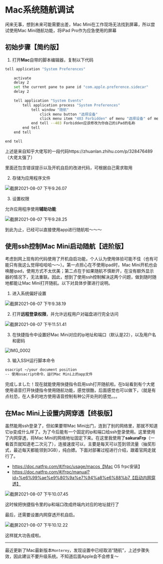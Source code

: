 # Mac系统随航调试

闲来无事，想到未来可能需要出差，Mac Mini在工作现场无法找到屏幕，所以尝试使用Mac Mini随航功能，将iPad Pro作为应急使用的屏幕

## 初始步骤【简约版】

1. 打开**Mac**自带的脚本编辑器，复制以下代码

```bash
tell application "System Preferences"
	
	activate
	delay 2
	set the current pane to pane id "com.apple.preference.sidecar"
	delay 2
	
	tell application "System Events"
		tell application process "System Preferences"
			tell window "随航"
				click menu button "选择设备"
				click menu item "403 Forbidden" of menu "选择设备" of menu button "选择设备" of window "随航" of application process "System Preferences" of application "System Events"
			end tell --403 Forbidden应该修改为你自己的iPad的名称
		end tell
	end tell
	
end tell
```

上述是来自知乎大佬写的一段代码https://zhuanlan.zhihu.com/p/328476489（大佬太强了）

里面还包含错误提示以及开机自启的改进代码，可根据自己需求取用

2. 存储为应用程序文件

![截屏2021-08-07 下午9.26.07](https://cdn.jsdelivr.net/gh/SCUTCS-WWB/pic-bed@master//settings/MacMini随航脚本.png)

3. 设置权限

允许应用程序使用**辅助功能**

![截屏2021-08-07 下午9.28.25](https://cdn.jsdelivr.net/gh/SCUTCS-WWB/pic-bed@master//settings/MacMini随航程序权限.png)

到此为止，已经可以直接使用app进行随航啦～～～

## 使用ssh控制Mac Mini启动随航【进阶版】

考虑到网上现有的代码使用了开机自启功能，个人认为使用体验可能不佳（也有可能只有我这么觉得哈哈哈～～）。第一点担心在不使用ipad时，Mac Mini开机也会唤醒ipad，使用方式不太优美；第二点在于如果随航不慎断开，在没有额外显示器的情况下，无法重联。因此，想到了使用ssh控制解决这两个问题，做到随时随地都能让Mac Mini打开随航。以下对具体步骤进行说明。

1. 进入系统偏好设置

![截屏2021-08-07 下午9.38.19](https://cdn.jsdelivr.net/gh/SCUTCS-WWB/pic-bed@master//settings/进入共享.png)

2. 打开**远程登录权限**，并允许远程用户对磁盘进行完全访问

![截屏2021-08-07 下午11.51.41](https://cdn.jsdelivr.net/gh/SCUTCS-WWB/pic-bed@master//settings/远程登录权限.png)

3. 在快捷指令中设置好Mac Mini对应的ip地址和端口（默认是22），以及用户名和密码

![IMG_0002](https://cdn.jsdelivr.net/gh/SCUTCS-WWB/pic-bed@master//settings/ssh设置.PNG)

3. 输入SSH运行脚本命令

```bash
osacript ~/your document position 
-- 使用osacript命令，运行Mac Mini上的app文件
```

完成しました！现在就能使用快捷指令启用ssh打开随航啦。在b站看到有个大佬使用语音打开快捷指令使用随航功能，感觉很酷，后面感觉也可以做下，（就是有点社恐，在人多的地方使用语音控制有种公开处刑的感觉。。。

## 在Mac Mini上设置内网穿透【终极版】

虽然能用ssh登录了，但如果要带Mac Mini出门，连到了别的网络里，那就不知道它ip变成什么样了。为了今后能有一个固定的ip和端口给ssh登录使用。这里使用了内网穿透，将Mac Mini的网络地址固定下来。在这里我使用了**sakuraFrp**（一看首页就知道老二次元了），连接速度可以，主要是每天可以签到领流量（抽奖形式，最近每天都能领到3GB），纯白嫖。下面对部署过程进行介绍，跟着官网走就行了。

- https://doc.natfrp.com/#/frpc/usage/macos【Mac OS frpc安装】
- https://doc.natfrp.com/#/frpc/manual?id=%e6%99%ae%e9%80%9a%e7%94%a8%e6%88%b7【启动内网穿透】

![截屏2021-08-07 下午10.07.45](https://cdn.jsdelivr.net/gh/SCUTCS-WWB/pic-bed@master//settings/内网穿透.png)

这时候把快捷指令里的ip和端口改成终端内对应的地址就行了

最后，还需要设置内网穿透开机自启。

![截屏2021-08-07 下午10.12.22](https://cdn.jsdelivr.net/gh/SCUTCS-WWB/pic-bed@master//settings/内网穿透开机自启.png)

这样就大功告成啦。

---

最近更新了Mac最新版本`Monterey`，发现设置中已经取消“随航”，上述步骤失效，因此建议不要升级系统。不知道后面Apple会不会修复～